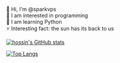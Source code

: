 👋 Hi, I'm @sparkvps
<br>
👀 I am interested in programming
<br>
🌱 I am learning Python
<br>
⚡ Interesting fact: the sun has its back to us


[![hossin's GitHub stats](https://github-readme-stats-git-master-hossinasaadi.vercel.app/api?username=sparkvps&count_private=true&show_icons=true&include_all_commits=true)](https://github.com/sparkvps)

[![Top Langs](https://github-readme-stats-git-master-hossinasaadi.vercel.app/api/top-langs/?username=sparkvps&layout=compact&langs_count=10&hide=Perl,SCSS,C,C%2B%2B,Assembly,Objective-C,Jupyter%20Notebook,Shell,TypeScript)](https://github.com/sparkvps)
